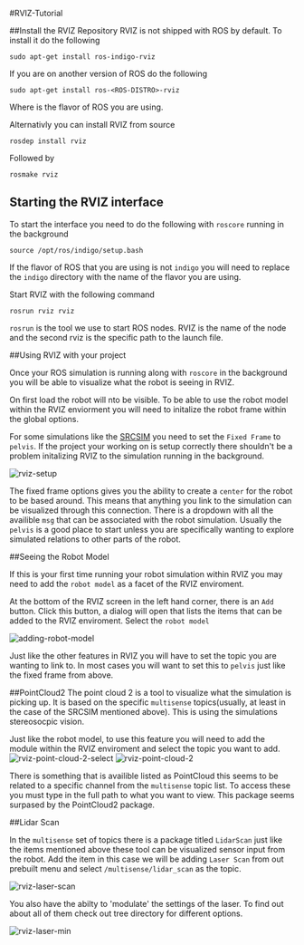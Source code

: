 #RVIZ-Tutorial

##Install the RVIZ Repository
RVIZ is not shipped with ROS by default. 
To install it do the following

```sudo apt-get install ros-indigo-rviz```

If you are on another version of ROS do the following

```sudo apt-get install ros-<ROS-DISTRO>-rviz```

Where <ROS-DISTRO> is the flavor of ROS you are using.

Alternativly you can install RVIZ from source

```rosdep install rviz```

Followed by

```rosmake rviz```

## Starting the RVIZ interface

To start the interface you need to do the following with `roscore` running in the background

```source /opt/ros/indigo/setup.bash```

If the flavor of ROS that you are using is not `indigo` you will need to replace the `indigo` directory with the name of the flavor you are using.

Start RVIZ with the following command

```rosrun rviz rviz```

`rosrun` is the tool we use to start ROS nodes. RVIZ is the name of the node and the second rviz is the specific path to the launch file.


##Using RVIZ with your project

Once your ROS simulation is running along with `roscore` in the background you will be able to visualize what the robot is seeing in RVIZ.

On first load the robot will nto be visible. To be able to use the robot model within the RVIZ enviorment you will need to initalize the robot frame within the global options.

For some simulations like the [SRCSIM](https://bitbucket.org/osrf/srcsim) you need to set the `Fixed Frame` to `pelvis`. If the project your working on is setup correctly there shouldn't be a problem initalizing RVIZ to the simulation running in the background.

![rviz-setup](img/rviz-fixed-frame.png)

The fixed frame options gives you the ability to create a `center` for the robot to be based around. This means that anything you link to the simulation can be visualized through this connection. There is a dropdown with all the availible `msg` that can be associated with the robot simulation. Usually the `pelvis` is a good place to start unless you are specifically wanting to explore simulated relations to other parts of the robot. 

##Seeing the Robot Model

If this is your first time running your robot simulation within RVIZ you may need to add the `robot model` as a facet of the RVIZ enviroment.

At the bottom of the RVIZ screen in the left hand corner, there is an `Add` button. Click this button, a dialog will open that lists the items that can be added to the RVIZ enviroment. Select the `robot model`

![adding-robot-model](img/add-robot-model.png)

Just like the other features in RVIZ you will have to set the topic you are wanting to link to. In most cases you will want to set this to `pelvis` just like the fixed frame from above.

##PointCloud2
The point cloud 2 is a tool to visualize what the simulation is picking up. It is based on the specific `multisense` topics(usually, at least in the case of the SRCSIM mentioned above). This is using the simulations stereosocpic vision.

Just like the robot model, to use this feature you will need to add the module within the RVIZ enviroment and select the topic you want to add.
![rviz-point-cloud-2-select](img/rviz-point-cloud-2-setup.png)
![rviz-point-cloud-2](img/rviz-point-cloud-2.png)

There is something that is availible listed as PointCloud this seems to be related to a specific channel from the `multisense` topic list. To access these you must type in the full path to what you want to view. This package seems surpased by the PointCloud2 package.

##Lidar Scan

In the `multisense` set of topics there is a package titled `LidarScan` just like the items mentioned above these tool can be visualized sensor input from the robot. Add the item in this case we will be adding `Laser Scan` from out prebuilt menu and select `/multisense/lidar_scan` as the topic. 

![rviz-laser-scan](img/rviz-laser-setup)

You also have the abilty to 'modulate' the settings of the laser. To find out about all of them check out tree directory for different options. 

![rviz-laser-min](img/rviz-laser-min.png)


